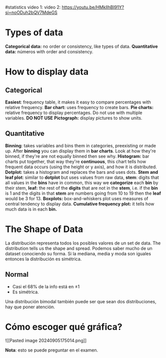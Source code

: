 #statistics 
video 1: 
video 2: https://youtu.be/HMkllhBI91Y?si=noODuh2bQV7MdeGS
# Types of data 

**Categorical data:** no order or consistency, like types of data. 
**Quantitative data:** números with order and consistency.

# How to display data

## Categorical 

**Easiest**: frequency table, it makes it easy to compare percentages with relative frequency. 
**Bar chart:** uses frequency to create bars.
**Pie charts:** relative frequency to display percentages. Do not use with multiple variables. **DO NOT USE**
**Pictograph:** display pictures to show units. 

## Quantitative 

**Binning**: takes variables and bins them in categories, preexisting or made up.
After **binning** you can display them in **bar charts**. Look at how they're binned, if they're are not equally binned then see why.
**Histogram:** bar charts put together, that way they're **continuous**, this chart tells how frequent data occurs (using the height or y axis), and how it is distributed. 
**Dotplot:** takes a histogram and replaces the bars and uses dots. 
**Stem and leaf plot**: similar to **dotplot** but uses values from raw data, **stem**: digits that all values in the **bins** have in common, this way we **categorize** each **bin** by their stem, **leaf:** the rest of the **digits** that are not in the **stem**, i.e. if the **bin** is 1 and the digits in that **stem** are numbers going from 10 to 19 then the **leaf** would be 3 for 13.
**Boxplots:** box-and-whiskers plot uses measures of central tendency to display data. 
**Cumulative frequency plot:** it tells how much data is in each **bin.**

# The Shape of Data

La distribución representa todos los posibles valores de un set de data.
The distribution tells us the shape and spread. 
Podemos saber mucho de un dataset conociendo su forma.
Si la mediana, media y moda son iguales entonces la distribución es simétrica.

## Normal

 - Casi el 68% de la info está en $\pm 1$ 
 - Es simétrica. 

Una distribución bimodal también puede ser que sean dos distribuciones, hay que poner atención. 

# Cómo escoger qué gráfica? 

![[Pasted image 20240905175014.png]]

**Nota**: esto se puede preguntar en el examen.


